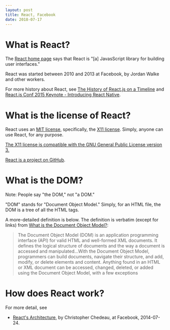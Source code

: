 ```yaml
---
layout: post
title: React, Facebook
date: 2018-07-17
---
```


# What is React?

The [React home page](https://reactjs.org/) says that React is "[a] JavasScript library for building user interfaces."

React was started between 2010 and 2013 at Facebook, by Jordan Walke and other workers.

For more history about React, see [The History of React.js on a Timeline](https://blog.risingstack.com/the-history-of-react-js-on-a-timeline/) and [React.js Conf 2015 Keynote - Introducing React Native](https://www.youtube.com/watch?v=KVZ-P-ZI6W4&t=0s&list=PLb0IAmt7-GS1cbw4qonlQztYV1TAW0sCr&index=1).

# What is the license of React?

React uses an [MIT license](https://github.com/facebook/react/blob/master/LICENSE), specifically, the [X11 license](https://directory.fsf.org/wiki/License:X11). Simply, anyone can use React, for any purpose.

[The X11 license is compatible with the GNU General Public License version 3.](https://www.gnu.org/licenses/license-list.html#X11License)

[React is a project on GitHub](https://github.com/facebook/react).

# What is the DOM?

Note: People say "the DOM," not "a DOM."

"DOM" stands for "Document Object Model." Simply, for an HTML file, the DOM is a tree of all the HTML tags.

A more-detailed definition is below. The definition is verbatim (except for links) from [What is the Document Object Model?](https://www.w3.org/TR/DOM-Level-2-Core/introduction.html):

> The Document Object Model (DOM) is an application programming interface (API) for valid HTML and well-formed XML documents. It defines the logical structure of documents and the way a document is accessed and manipulated...With the Document Object Model, programmers can build documents, navigate their structure, and add, modify, or delete elements and content. Anything found in an HTML or XML document can be accessed, changed, deleted, or added using the Document Object Model, with a few exceptions

# How does React work?

For more detail, see 

* [React's Architecture](https://conferences.oreilly.com/oscon/oscon2014/public/schedule/detail/34568), by Christopher Chedeau, at Facebook, 2014-07-24.
